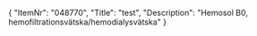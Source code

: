 {
  "ItemNr": "048770",
  "Title": "test",
  "Description": "Hemosol B0, hemofiltrationsvätska/hemodialysvätska"
}